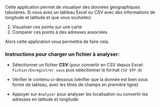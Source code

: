 
Cette application permet de visualiser des données géographiques tabulaires. Si vous avez un tableau Excel ou CSV avec des informations de longitude et latitude et que vous souhaitez:
1. Visualiser ces points sur une carte
2. Comparer ces points à des adresses associées

Alors cette application vous permettra de faire cela.

### Instructions pour charger un fichier à analyser:
- Sélectionner un fichier **CSV** (pour convertir en CSV depuis Excel: `Fichier/Enregistrer sous` puis sélectionner le format `CSV UTF-8`)

- Vérifier le contenu ci-dessous (vérifier que la donnée est bien sous forme de tableau, avec les titres de champs en première ligne)
- Appuyer sur `Analyser` pour analyser les localisation ou convertir les adresses en latitude et longitude.